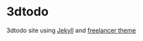 3dtodo
=========================
3dtodo site using [Jekyll](http://jekyllrb.com/) and [freelancer theme](https://github.com/jeromelachaud/freelancer-theme)
